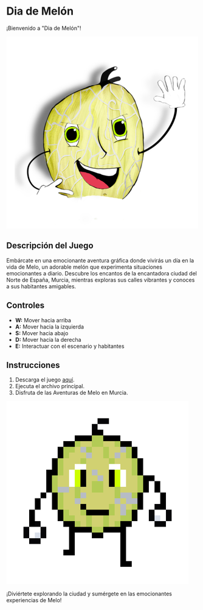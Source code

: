 # Dia de Melón

¡Bienvenido a "Dia de Melón"!

<!-- image in README/img -->
![image](README/img/player.png)

## Descripción del Juego

Embárcate en una emocionante aventura gráfica donde vivirás un día en la vida de Melo, un adorable melón que experimenta situaciones emocionantes a diario. Descubre los encantos de la encantadora ciudad del Norte de España, Murcia, mientras exploras sus calles vibrantes y conoces a sus habitantes amigables.

## Controles

- **W:** Mover hacia arriba
- **A:** Mover hacia la izquierda
- **S:** Mover hacia abajo
- **D:** Mover hacia la derecha
- **E:** Interactuar con el escenario y habitantes

## Instrucciones

1. Descarga el juego [aquí](https://alexjl09.itch.io/dia-de-meln).
2. Ejecuta el archivo principal.
3. Disfruta de las Aventuras de Melo en Murcia.

![image](README/img/player.gif)

¡Diviértete explorando la ciudad y sumérgete en las emocionantes experiencias de Melo!
